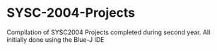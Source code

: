 # SYSC-2004-Projects
Compilation of SYSC2004 Projects completed during second year.
All initially done using the Blue-J IDE
